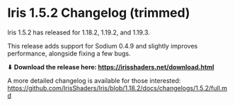 # Iris 1.5.2 Changelog (trimmed)

Iris 1.5.2 has released for 1.18.2, 1.19.2, and 1.19.3.

This release adds support for Sodium 0.4.9 and slightly improves performance, alongside fixing a few bugs.

**⬇ Download the release here: https://irisshaders.net/download.html**

A more detailed changelog is available for those interested: <https://github.com/IrisShaders/Iris/blob/1.18.2/docs/changelogs/1.5.2/full.md>


